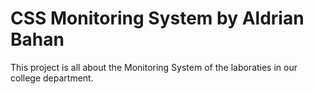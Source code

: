 # CSS Monitoring System by Aldrian Bahan
This project is all about the Monitoring System of the laboraties in our college department.